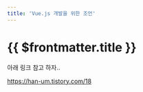 ```yaml
---
title: 'Vue.js 개발을 위한 조언'
---
```


# {{ $frontmatter.title }}


아래 링크 참고 하자..


https://han-um.tistory.com/18